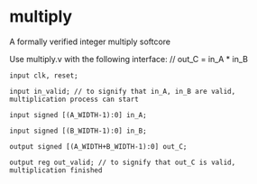 # multiply
A formally verified integer multiply softcore

Use multiply.v with the following interface: // out_C = in_A * in_B

`input clk, reset;`

`input in_valid; // to signify that in_A, in_B are valid, multiplication process can start`

`input signed [(A_WIDTH-1):0] in_A;`

`input signed [(B_WIDTH-1):0] in_B;`

`output signed [(A_WIDTH+B_WIDTH-1):0] out_C;`

`output reg out_valid; // to signify that out_C is valid, multiplication finished`
